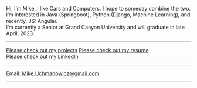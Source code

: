 Hi, I’m Mike, I like Cars and Computers. I hope to someday combine the two.  
I’m interested in Java (Springboot), Python (Django, Machine Learning), and recently, JS: Angular.   
I’m currently a Senior at Grand Canyon University and will graduate in late April, 2023.

___
[Please check out my projects](https://github.com/MikeUchmanowicz/portfolio)
[Please check out my resume](https://github.com/MikeUchmanowicz/Resume/)  
[Please check out my LinkedIn](https://www.linkedin.com/in/michal-uchmanowicz/)   
___
Email: Mike.Uchmanowicz@gmail.com  
___

<!---
MikeUchmanowicz/MikeUchmanowicz is a ✨ special ✨ repository because its `README.md` (this file) appears on your GitHub profile.
You can click the Preview link to take a look at your changes.
--->
